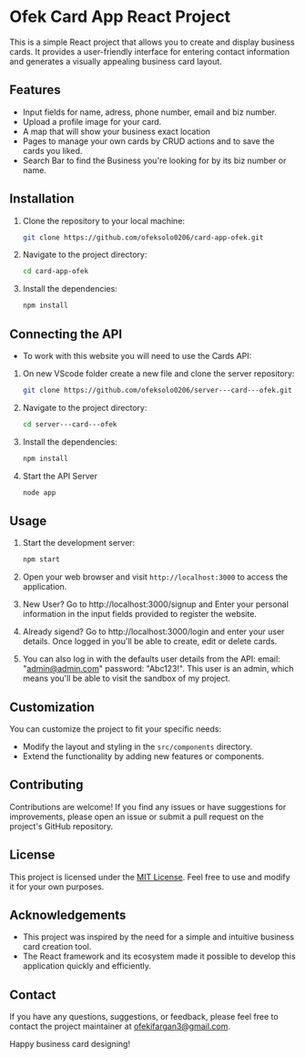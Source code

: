 # Ofek Card App React Project

This is a simple React project that allows you to create and display business cards. It provides a user-friendly interface for entering contact information and generates a visually appealing business card layout.

## Features

- Input fields for name, adress, phone number, email and biz number.
- Upload a profile image for your card.
- A map that will show your business exact location 
- Pages to manage your own cards by CRUD actions and to save the cards you liked.
- Search Bar to find the Business you're looking for by its biz number or name.

## Installation

1. Clone the repository to your local machine:

   ```bash
   git clone https://github.com/ofeksolo0206/card-app-ofek.git
   ```

2. Navigate to the project directory:

   ```bash
   cd card-app-ofek
   ```

3. Install the dependencies:

   ```bash
   npm install
   ```

## Connecting the API 

- To work with this website you will need to use the Cards API:

1. On new VScode folder create a new file and clone the server repository:
   ```bash
   git clone https://github.com/ofeksolo0206/server---card---ofek.git
   ```

2. Navigate to the project directory:
   ```bash
   cd server---card---ofek
   ```
3. Install the dependencies:
   ```bash
   npm install
   ```
   
4. Start the API Server
   ```bash
   node app
   ```

## Usage

1. Start the development server:

   ```bash
   npm start
   ```

2. Open your web browser and visit `http://localhost:3000` to access the application.

3. New User? Go to http://localhost:3000/signup and Enter your personal information in the input fields provided to register the website. 

4. Already sigend? Go to http://localhost:3000/login and enter your user details. Once logged in you'll be able to create, edit or delete cards. 

5. You can also log in with the defaults user details from the API: 
   email: "admin@admin.com"
   password: "Abc123!".
   This user is an admin, which means you'll be able to visit the sandbox of my project.

    

## Customization

You can customize the project to fit your specific needs:

- Modify the layout and styling in the `src/components` directory.
- Extend the functionality by adding new features or components.

## Contributing

Contributions are welcome! If you find any issues or have suggestions for improvements, please open an issue or submit a pull request on the project's GitHub repository.

## License

This project is licensed under the [MIT License](LICENSE). Feel free to use and modify it for your own purposes.

## Acknowledgements

- This project was inspired by the need for a simple and intuitive business card creation tool.
- The React framework and its ecosystem made it possible to develop this application quickly and efficiently.

## Contact

If you have any questions, suggestions, or feedback, please feel free to contact the project maintainer at ofekifargan3@gmail.com.

Happy business card designing!
